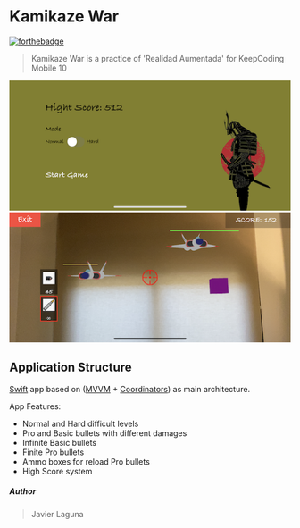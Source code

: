 # Kamikaze War

[![forthebadge](https://forthebadge.com/images/badges/made-with-swift.svg)](https://forthebadge.com)

> Kamikaze War is a practice of 'Realidad Aumentada' for KeepCoding Mobile 10

![Start Game](/captures/start_game.png)
![Game](/captures/game.png)

## Application Structure

[Swift](https://developer.apple.com/swift/) app based on ([MVVM](https://en.wikipedia.org/wiki/Model%E2%80%93view%E2%80%93viewmodel) + [Coordinators](https://blog.kulman.sk/architecting-ios-apps-coordinators/)) as main architecture.

App Features:

   - Normal and Hard difficult levels
   - Pro and Basic bullets with different damages
   - Infinite Basic bullets
   - Finite Pro bullets
   - Ammo boxes for reload Pro bullets
   - High Score system
   
##### Author
> Javier Laguna
